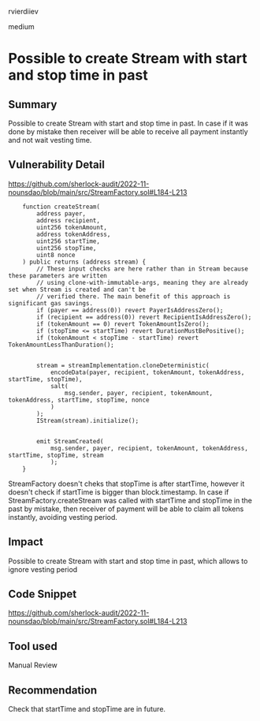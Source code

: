 rvierdiiev

medium

# Possible to create Stream with start and stop time in past

## Summary
Possible to create Stream with start and stop time in past. In case if it was done by mistake then receiver will be able to receive all payment instantly and not wait vesting time.
## Vulnerability Detail
https://github.com/sherlock-audit/2022-11-nounsdao/blob/main/src/StreamFactory.sol#L184-L213
```solidity
    function createStream(
        address payer,
        address recipient,
        uint256 tokenAmount,
        address tokenAddress,
        uint256 startTime,
        uint256 stopTime,
        uint8 nonce
    ) public returns (address stream) {
        // These input checks are here rather than in Stream because these parameters are written
        // using clone-with-immutable-args, meaning they are already set when Stream is created and can't be
        // verified there. The main benefit of this approach is significant gas savings.
        if (payer == address(0)) revert PayerIsAddressZero();
        if (recipient == address(0)) revert RecipientIsAddressZero();
        if (tokenAmount == 0) revert TokenAmountIsZero();
        if (stopTime <= startTime) revert DurationMustBePositive();
        if (tokenAmount < stopTime - startTime) revert TokenAmountLessThanDuration();


        stream = streamImplementation.cloneDeterministic(
            encodeData(payer, recipient, tokenAmount, tokenAddress, startTime, stopTime),
            salt(
                msg.sender, payer, recipient, tokenAmount, tokenAddress, startTime, stopTime, nonce
            )
        );
        IStream(stream).initialize();


        emit StreamCreated(
            msg.sender, payer, recipient, tokenAmount, tokenAddress, startTime, stopTime, stream
            );
    }
```

StreamFactory doesn't cheks that stopTime is after startTime, however it doesn't check if startTime is bigger than block.timestamp.
In case if StreamFactory.createStream was called with startTime and stopTime in the past by mistake, then receiver of payment will be able to claim all tokens instantly, avoiding vesting period.
## Impact
Possible to create Stream with start and stop time in past, which allows to ignore vesting period
## Code Snippet
https://github.com/sherlock-audit/2022-11-nounsdao/blob/main/src/StreamFactory.sol#L184-L213
## Tool used

Manual Review

## Recommendation
Check that startTime and stopTime are in future.